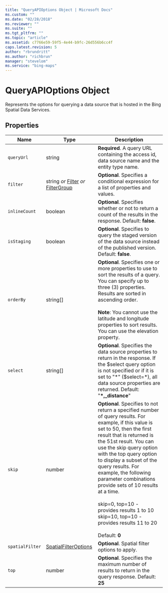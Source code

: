 ```yaml
---
title: "QueryAPIOptions Object | Microsoft Docs"
ms.custom: ""
ms.date: "02/28/2018"
ms.reviewer: ""
ms.suite: ""
ms.tgt_pltfrm: ""
ms.topic: "article"
ms.assetid: c7766e59-59f5-4e44-b9fc-26d556b6cc4f
caps.latest.revision: 5
author: "rbrundritt"
ms.author: "richbrun"
manager: "stevelom"
ms.service: "bing-maps"
---
```


# QueryAPIOptions Object

Represents the options for querying a data source that is hosted in the Bing Spatial Data Services.

## Properties

Name                 | Type                      | Description
-------------------- | ------------------------- | -------------------
`queryUrl`           | string                    | **Required**. A query URL containing the access id, data source name and the entity type name. 
`filter`             | string _or_ [Filter](filter-class.md) _or_ [FilterGroup](filtergroup-class.md)   | **Optional**. Specifies a conditional expression for a list of properties and values.
`inlineCount`        | boolean                   | **Optional**. Specifies whether or not to return a count of the results in the response. Default: **false**.
`isStaging`          | boolean                   | **Optional**. Specifies to query the staged version of the data source instead of the published version. Default: **false**.
`orderBy`            | string[]                  | **Optional**. Specifies one or more properties to use to sort the results of a query. You can specify up to three (3) properties. Results are sorted in ascending order. <br/><br/>**Note**: You cannot use the latitude and longitude properties to sort results. You can use the elevation property.
`select`             | string[]                  | **Optional**. Specifies the data source properties to return in the response. If the $select query option is not specified or if it is set to "*" ($select=*), all data source properties are returned. Default: "**\*,_distance**"
`skip`               | number                    | **Optional**. Specifies to not return a specified number of query results. For example, if this value is set to 50, then the first result that is returned is the 51st result. You can use the skip query option with the top query option to display a subset of the query results. For example, the following parameter combinations provide sets of 10 results at a time.<br/><br/>skip=0, top=10 - provides results 1 to 10<br/>skip=10, top=10 - provides results 11 to 20<br/><br/>Default: **0**
`spatialFilter`      | [SpatialFilterOptions](spatialfilteroptions-object.md)     | **Optional**. Spatial filter options to apply.
`top`                | number                    | **Optional**. Specifies the maximum number of results to return in the query response. Default: **25**